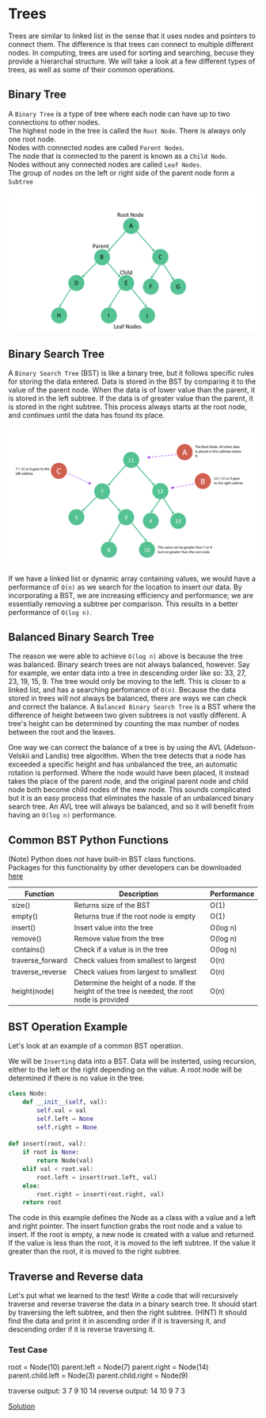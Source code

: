 # Trees

Trees are similar to linked list in the sense that it uses nodes and pointers to connect them. The difference is that trees
can connect to multiple different nodes. In computing, trees are used for sorting and searching, becuse they provide a hierarchal structure.
We will take a look at a few different types of trees, as well as some of their common operations.

## Binary Tree

A `Binary Tree` is a type of tree where each node can have up to two connections to other nodes.\
The highest node in the tree is called the `Root Node`. There is always only one root node.\
Nodes with connected nodes are called `Parent Nodes`.\
The node that is connected to the parent is known as a `Child Node`.\
Nodes without any connected nodes are called `Leaf Nodes`.\
The group of nodes on the left or right side of the parent node form a `Subtree`


![binary tree](binary-tree.png)

## Binary Search Tree

A `Binary Search Tree` (BST) is like a binary tree, but it follows specific rules for storing the data entered.
Data is stored in the BST by comparing it to the value of the parent node. When the data is of lower value than the parent,
it is stored in the left subtree. If the data is of greater value than the parent, it is stored in the right subtree. 
This process always starts at the root node, and continues until the data has found its place.

![binary search tree](binary-search-tree.png)

If we have a linked list or dynamic array containing values, we would have a performance of `O(n)` as we search for
the location to insert our data.
By incorporating a BST, we are increasing efficiency and performance; we are essentially removing a subtree per comparison.
This results in a better performance of `O(log n)`.

## Balanced Binary Search Tree

The reason we were able to achieve `O(log n)` above is because the tree was balanced. Binary search trees are not always balanced, however.
Say for example, we enter data into a tree in descending order like so: 33, 27, 23, 19, 15, 9.
The tree would only be moving to the left. This is closer to a linked list, and has a searching perfomance of `O(n)`.
Because the data stored in trees will not always be balanced, there are ways we can check and correct
the balance.
A `Balanced Binary Search Tree` is a BST where the difference of height between two given subtrees is not vastly different.
A tree's height can be determined by counting the max number of nodes between the root and the leaves.

One way we can correct the balance of a tree is by using the AVL (Adelson-Velskii and Landis) tree algorithm.
When the tree detects that a node has exceeded a specific height and has unbalanced the tree, an automatic rotation is performed.
Where the node would have been placed, it instead takes the place of the parent node, and the original parent node and child node both
become child nodes of the new node. This sounds complicated but it is an easy process that eliminates the hassle of an unbalanced binary search tree.
An AVL tree will always be balanced, and so it will benefit from having an `O(log n)` performance.

## Common BST Python Functions

(Note) Python does not have built-in BST class functions.\
Packages for this functionality by other developers can be downloaded [here](https://pypi.org/project/bintrees)

|  Function  |  Description  |  Performance  |
|  ---  |  ---  |  ---  |
|  size()  |  Returns size of the BST  |  O(1)  |
|  empty()  |  Returns true if the root node is empty  |  O(1)  |
|  insert()  |  Insert value into the tree  |  O(log n)  |
|  remove()  |  Remove value from the tree  |  O(log n)  |
|  contains()  |  Check if a value is in the tree  |  O(log n)  |
|  traverse_forward  |  Check values from smallest to largest  |  O(n)  |
|  traverse_reverse  |  Check values from largest to smallest  |  O(n)  |
|  height(node)  |  Determine the height of a node. If the height of the tree is needed, the root node is provided  |  O(n)  |


## BST Operation Example

Let's look at an example of a common BST operation.

We will be `Inserting` data into a BST.
Data will be insterted, using recursion, either to the left or the right depending on the value.
A root node will be determined if there is no value in the tree.

```Python
class Node:
    def __init__(self, val):
        self.val = val
        self.left = None
        self.right = None

def insert(root, val):
    if root is None:
        return Node(val)
    elif val < root.val:
        root.left = insert(root.left, val)
    else:
        root.right = insert(root.right, val)
    return root
```

The code in this example defines the Node as a class with a value and a left and right pointer.
The insert function grabs the root node and a value to insert.
If the root is empty, a new node is created with a value and returned.
If the value is less than the root, it is moved to the left subtree.
If the value it greater than the root, it is moved to the right subtree.

## Traverse and Reverse data

Let's put what we learned to the test! Write a code that will recursively traverse and reverse traverse the data in a binary search tree.
It should start by traversing the left subtree, and then the right subtree.
(HINT) It should find the data and print it in ascending order if it is traversing it, and descending order if it is 
reverse traversing it.

### Test Case

root = Node(10)
parent.left = Node(7)
parent.right = Node(14)
parent.child.left = Node(3)
parent.child.right = Node(9)

traverse output: 3 7 9 10 14
reverse output: 14 10 9 7 3

[Solution](tree-solution.py)

